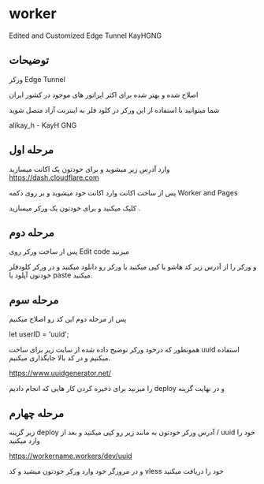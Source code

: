 # worker
Edited and Customized Edge Tunnel KayHGNG 


## توضیحات
ورکر Edge Tunnel

 اصلاح شده و بهتر شده برای اکثر اپراتور های موجود در کشور ایران

شما میتوانید با استفاده از این ورکر در کلود فلر به اینترنت آزاد متصل شوید 

alikay_h - KayH GNG


## مرحله اول
وارد آدرس زیر میشوید و برای خودتون یک اکانت میسازید 
https://dash.cloudflare.com

پس از ساخت اکانت وارد اکانت خود میشوید و بر روی دکمه Worker and Pages 

کلیک میکنید و برای خودتون یک ورکر میسازید .


## مرحله دوم
پس از ساخت ورکر روی Edit code میزنید

و ورکر را از آدرس زیر کد هاشو یا کپی میکنید یا ورکر رو دانلود میکنید و در ورکر کلودفلر خودتون آپلود یا paste میکنید.


## مرحله سوم
پس از مرحله دوم این کد رو اصلاح میکنیم 

let userID = 'uuid';

همونطور که درخود ورکر توضیح داده شده از سایت زیر برای ساخت uuid استفاده میکنیم و در کد بالا جایگذاری میکنیم.

https://www.uuidgenerator.net/

را میزنید برای ذخیره کردن کار هایی که انجام دادیم
 deploy و در نهایت گزینه
## مرحله چهارم
زیر گزینه deploy آدرس ورکر خودتون به مانند زیر رو کپی میکنید و بعد از / uuid خود را وارد میکنید

https://workername.workers/dev/uuid

و در مرورگر خود وارد ورکر خودتون میشید و کد vless خود را دریافت میکنید

